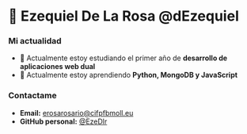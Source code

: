 # :wave: Ezequiel De La Rosa @dEzequiel


### Mi actualidad

* :notebook: Actualmente estoy estudiando el primer año de **desarrollo de aplicaciones web dual**
* :seedling: Actualmente estoy aprendiendo **Python, MongoDB y JavaScript**

### Contactame

* **Email:** erosarosario@cifpfbmoll.eu
* **GitHub personal:** [@EzeDlr](https://github.com/EzeDlr)



